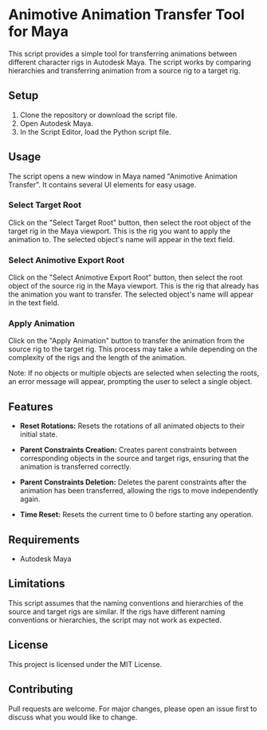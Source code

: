 # Animotive Animation Transfer Tool for Maya

This script provides a simple tool for transferring animations between different character rigs in Autodesk Maya. The script works by comparing hierarchies and transferring animation from a source rig to a target rig.

## Setup

1. Clone the repository or download the script file.
2. Open Autodesk Maya.
3. In the Script Editor, load the Python script file.

## Usage

The script opens a new window in Maya named "Animotive Animation Transfer". It contains several UI elements for easy usage.

### Select Target Root

Click on the "Select Target Root" button, then select the root object of the target rig in the Maya viewport. This is the rig you want to apply the animation to. The selected object's name will appear in the text field.

### Select Animotive Export Root

Click on the "Select Animotive Export Root" button, then select the root object of the source rig in the Maya viewport. This is the rig that already has the animation you want to transfer. The selected object's name will appear in the text field.

### Apply Animation

Click on the "Apply Animation" button to transfer the animation from the source rig to the target rig. This process may take a while depending on the complexity of the rigs and the length of the animation.

Note: If no objects or multiple objects are selected when selecting the roots, an error message will appear, prompting the user to select a single object.

## Features

- **Reset Rotations:** Resets the rotations of all animated objects to their initial state.

- **Parent Constraints Creation:** Creates parent constraints between corresponding objects in the source and target rigs, ensuring that the animation is transferred correctly.

- **Parent Constraints Deletion:** Deletes the parent constraints after the animation has been transferred, allowing the rigs to move independently again.
- **Time Reset:** Resets the current time to 0 before starting any operation.

## Requirements

- Autodesk Maya

## Limitations

This script assumes that the naming conventions and hierarchies of the source and target rigs are similar. If the rigs have different naming conventions or hierarchies, the script may not work as expected.

## License

This project is licensed under the MIT License.

## Contributing

Pull requests are welcome. For major changes, please open an issue first to discuss what you would like to change.
